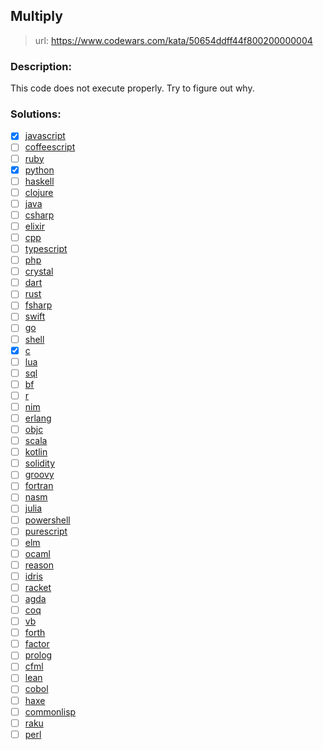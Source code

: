 ## Multiply

> url: <https://www.codewars.com/kata/50654ddff44f800200000004>

### Description:

This code does not execute properly. Try to figure out why.

### Solutions:

- [x] [javascript](./01-solution.js)
- [ ] [coffeescript]()
- [ ] [ruby]()
- [x] [python](./02-solution.py)
- [ ] [haskell]()
- [ ] [clojure]()
- [ ] [java]()
- [ ] [csharp]()
- [ ] [elixir]()
- [ ] [cpp]()
- [ ] [typescript]()
- [ ] [php]()
- [ ] [crystal]()
- [ ] [dart]()
- [ ] [rust]()
- [ ] [fsharp]()
- [ ] [swift]()
- [ ] [go]()
- [ ] [shell]()
- [x] [c](./03-solution.c)
- [ ] [lua]()
- [ ] [sql]()
- [ ] [bf]()
- [ ] [r]()
- [ ] [nim]()
- [ ] [erlang]()
- [ ] [objc]()
- [ ] [scala]()
- [ ] [kotlin]()
- [ ] [solidity]()
- [ ] [groovy]()
- [ ] [fortran]()
- [ ] [nasm]()
- [ ] [julia]()
- [ ] [powershell]()
- [ ] [purescript]()
- [ ] [elm]()
- [ ] [ocaml]()
- [ ] [reason]()
- [ ] [idris]()
- [ ] [racket]()
- [ ] [agda]()
- [ ] [coq]()
- [ ] [vb]()
- [ ] [forth]()
- [ ] [factor]()
- [ ] [prolog]()
- [ ] [cfml]()
- [ ] [lean]()
- [ ] [cobol]()
- [ ] [haxe]()
- [ ] [commonlisp]()
- [ ] [raku]()
- [ ] [perl]()
